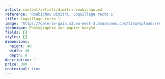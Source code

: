 ```yaml
---
artist: content/artists/dimitri-roubichou.md
reference: 'Roubichou Dimitri, Coquillage recto 1'
title: Coquillage recto 1
image: 'https://galerie-gaia.s3.eu-west-3.amazonaws.com/tina/uploads/roubichou-dimitri/galerie-gaia-dimitri-roubichou-coquillageverso.jpg'
technique: Photographie sur papier baryté
fields: []
styles: []
dimensions:
  height: 40
  width: 30
  depth: 0
description: ''
price: 300
contextual: true
---
```


